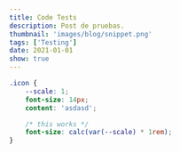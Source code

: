 ```yaml
---
title: Code Tests
description: Post de pruebas.
thumbnail: 'images/blog/snippet.png'
tags: ['Testing']
date: 2021-01-01
show: true
---
```


<style>
	.post-header{
		display: hidden;
	}

	.nuxt-content-highlight pre {
		padding-top: 3rem;
		box-shadow: rgb(0 0 0 / 55%) 0px 17px 25px;
		width: 85%;
		margin: 10rem auto;
		position: relative;
	}

	.nuxt-content-highlight pre::before {
		content: '';
		display: block;
		width: 12px;
		height: 12px;
		background: #E0443E;
		border-radius: 50%;
		position: absolute;
		top: 12px;
		left: 12px;
	}

	.nuxt-content-highlight pre::after {
		content: '';
		display: block;
		width: 12px;
		height: 12px;
		background: #DEA123;
		border-radius: 50%;
		position: absolute;
		top: 12px;
		left: 30px;
	}

	.nuxt-content-highlight code::before {
		content: '';
		display: block;
		width: 12px;
		height: 12px;
		background: #1AAB29;
		border-radius: 50%;
		position: absolute;
		top: 12px;
		left: 48px;
	}
</style>

```css
.icon {
	--scale: 1;
	font-size: 14px;
	content: 'asdasd';

	/* this works */
	font-size: calc(var(--scale) * 1rem);
}
```
